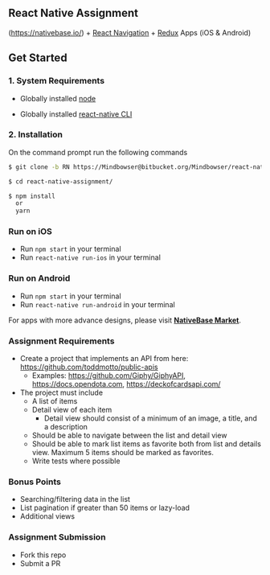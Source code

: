 
## React Native Assignment

(https://nativebase.io/) + [React Navigation](https://reactnavigation.org/) + [Redux](https://github.com/reactjs/redux) Apps (iOS & Android)


## Get Started

### 1. System Requirements

* Globally installed [node](https://nodejs.org/en/)

* Globally installed [react-native CLI](https://facebook.github.io/react-native/docs/getting-started.html)


### 2. Installation

On the command prompt run the following commands

```sh
$ git clone -b RN https://Mindbowser@bitbucket.org/Mindbowser/react-native-assignment.git

$ cd react-native-assignment/

$ npm install
  or
  yarn
```


### Run on iOS

*	Run `npm start` in your terminal
*	Run `react-native run-ios` in your terminal

### Run on Android

*	Run `npm start` in your terminal
*	Run `react-native run-android` in your terminal

For apps with more advance designs, please visit **[NativeBase Market](https://market.nativebase.io/)**.

### Assignment Requirements

* Create a project that implements an API from here: https://github.com/toddmotto/public-apis
  * Examples: https://github.com/Giphy/GiphyAPI, https://docs.opendota.com, https://deckofcardsapi.com/ 
* The project must include
  * A list of items
  * Detail view of each item
    * Detail view should consist of a minimum of an image, a title, and a description
  * Should be able to navigate between the list and detail view
  * Should be able to mark list items as favorite both from list and details view. Maximum 5 items should be marked as favorites.
  * Write tests where possible

### Bonus Points
  * Searching/filtering data in the list
  * List pagination if greater than 50 items or lazy-load
  * Additional views
  
### Assignment Submission
   * Fork this repo
   * Submit a PR
